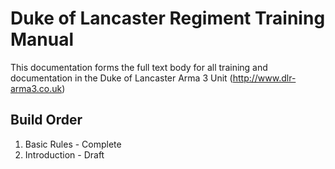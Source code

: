 # Duke of Lancaster Regiment Training Manual

This documentation forms the full text body for all training and documentation in the Duke of Lancaster Arma 3 Unit (http://www.dlr-arma3.co.uk)

## Build Order
1. Basic Rules - Complete
2. Introduction - Draft
